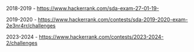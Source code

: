 2018-2019 - https://www.hackerrank.com/sda-exam-27-01-19-

2019-2020 - https://www.hackerrank.com/contests/sda-2019-2020-exam-2e3nr4rr/challenges

2023-2024 - https://www.hackerrank.com/contests/2023-2024-2/challenges
